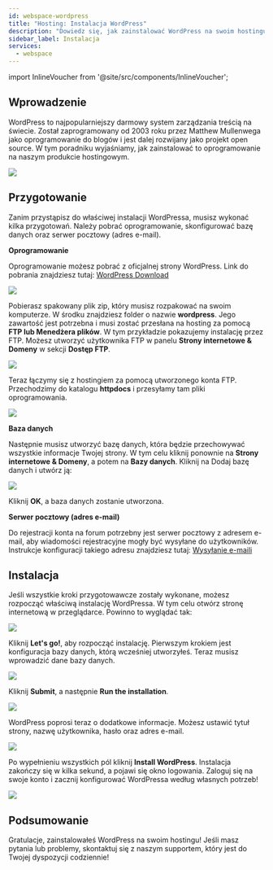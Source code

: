```yaml
---
id: webspace-wordpress
title: "Hosting: Instalacja WordPress"
description: "Dowiedz się, jak zainstalować WordPress na swoim hostingu, aby efektywnie tworzyć i zarządzać swoją stroną internetową → Sprawdź teraz"
sidebar_label: Instalacja
services:
  - webspace
---
```


import InlineVoucher from '@site/src/components/InlineVoucher';



## Wprowadzenie

WordPress to najpopularniejszy darmowy system zarządzania treścią na świecie. Został zaprogramowany od 2003 roku przez Matthew Mullenwega jako oprogramowanie do blogów i jest dalej rozwijany jako projekt open source. W tym poradniku wyjaśniamy, jak zainstalować to oprogramowanie na naszym produkcie hostingowym.

![](https://screensaver01.zap-hosting.com/index.php/s/j3Ctfont64EnpcH/preview)

<InlineVoucher />

## Przygotowanie

Zanim przystąpisz do właściwej instalacji WordPressa, musisz wykonać kilka przygotowań. Należy pobrać oprogramowanie, skonfigurować bazę danych oraz serwer pocztowy (adres e-mail).



**Oprogramowanie**

Oprogramowanie możesz pobrać z oficjalnej strony WordPress. Link do pobrania znajdziesz tutaj: [WordPress Download](https://en.wordpress.org/download/)

![](https://screensaver01.zap-hosting.com/index.php/s/69YD2QWG8iHzzaa/preview)

Pobierasz spakowany plik zip, który musisz rozpakować na swoim komputerze. W środku znajdziesz folder o nazwie **wordpress**. Jego zawartość jest potrzebna i musi zostać przesłana na hosting za pomocą **FTP lub Menedżera plików**. W tym przykładzie pokazujemy instalację przez FTP. Możesz utworzyć użytkownika FTP w panelu **Strony internetowe & Domeny** w sekcji **Dostęp FTP**.



![](https://screensaver01.zap-hosting.com/index.php/s/nkKsBpyb6GM6Rkp/download/chrome_7Y5hmuXn5f.gif)



Teraz łączymy się z hostingiem za pomocą utworzonego konta FTP. Przechodzimy do katalogu **httpdocs** i przesyłamy tam pliki oprogramowania.



![](https://screensaver01.zap-hosting.com/index.php/s/c9JSb9XEjfwGwwQ/preview)



**Baza danych**

Następnie musisz utworzyć bazę danych, która będzie przechowywać wszystkie informacje Twojej strony. W tym celu kliknij ponownie na **Strony internetowe & Domeny**, a potem na **Bazy danych**. Kliknij na Dodaj bazę danych i utwórz ją:  



![](https://screensaver01.zap-hosting.com/index.php/s/99BJeGCHjS9QHkz/download/chrome_Jzw3adOg7G.gif)



Kliknij **OK**, a baza danych zostanie utworzona.



**Serwer pocztowy (adres e-mail)**

Do rejestracji konta na forum potrzebny jest serwer pocztowy z adresem e-mail, aby wiadomości rejestracyjne mogły być wysyłane do użytkowników. Instrukcje konfiguracji takiego adresu znajdziesz tutaj: [Wysyłanie e-maili](webspace-plesk-sendmail.md)



## Instalacja

Jeśli wszystkie kroki przygotowawcze zostały wykonane, możesz rozpocząć właściwą instalację WordPressa. W tym celu otwórz stronę internetową w przeglądarce. Powinno to wyglądać tak: 

![](https://screensaver01.zap-hosting.com/index.php/s/8AcGsKyHpsSgKxL/preview)



Kliknij **Let's go!**, aby rozpocząć instalację. Pierwszym krokiem jest konfiguracja bazy danych, którą wcześniej utworzyłeś. Teraz musisz wprowadzić dane bazy danych.



![](https://screensaver01.zap-hosting.com/index.php/s/9jnjxz8B9TaeZSD/preview)



Kliknij **Submit**, a następnie **Run the installation**.



![](https://screensaver01.zap-hosting.com/index.php/s/ZLZdC5NeWDoQBkr/preview)



WordPress poprosi teraz o dodatkowe informacje. Możesz ustawić tytuł strony, nazwę użytkownika, hasło oraz adres e-mail.



![](https://screensaver01.zap-hosting.com/index.php/s/WzckYZ47QJLd7yM/preview)



Po wypełnieniu wszystkich pól kliknij **Install WordPress**. Instalacja zakończy się w kilka sekund, a pojawi się okno logowania. Zaloguj się na swoje konto i zacznij konfigurować WordPressa według własnych potrzeb!

![](https://screensaver01.zap-hosting.com/index.php/s/MnLRYMDJCXjJJ8i/download/chrome_4KNjihGpo0.gif)



## Podsumowanie

Gratulacje, zainstalowałeś WordPress na swoim hostingu! Jeśli masz pytania lub problemy, skontaktuj się z naszym supportem, który jest do Twojej dyspozycji codziennie!

<InlineVoucher />